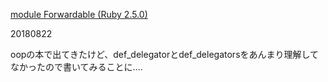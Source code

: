 [module Forwardable (Ruby 2.5.0)](https://docs.ruby-lang.org/ja/latest/class/Forwardable.html#I_DEF_DELEGATOR)

20180822

oopの本で出てきたけど、def_delegatorとdef_delegatorsをあんまり理解してなかったので書いてみることに....

